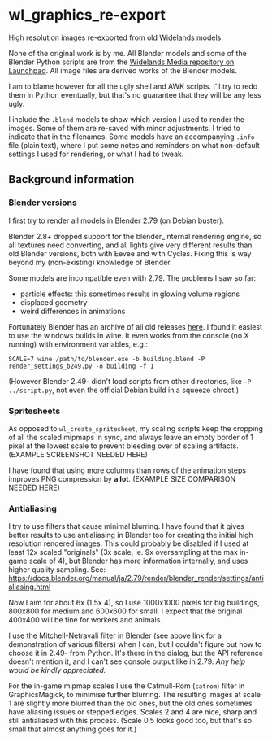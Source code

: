 # wl_graphics_re-export
High resolution images re-exported from old
[Widelands](https://github.com/widelands/widelands) models

None of the original work is by me. All Blender models and some of the Blender
Python scripts are from the [Widelands Media repository on
Launchpad](https://code.launchpad.net/widelands-media). All image files are
derived works of the Blender models.

I am to blame however for all the ugly shell and AWK scripts. I'll try to redo
them in Python eventually, but that's no guarantee that they will be any less
ugly.

I include the `.blend` models to show which version I used to render the
images. Some of them are re-saved with minor adjustments. I tried to indicate
that in the filenames. Some models have an accompanying `.info` file (plain
text), where I put some notes and reminders on what non-default settings I
used for rendering, or what I had to tweak.

## Background information

### Blender versions
I first try to render all models in Blender 2.79 (on Debian buster).

Blender 2.8+ dropped support for the blender_internal rendering engine, so all
textures need converting, and all lights give very different results than old
Blender versions, both with Eevee and with Cycles. Fixing this is way beyond
my (non-existing) knowledge of Blender.

Some models are incompatible even with 2.79. The problems I saw so far:
- particle effects: this sometimes results in glowing volume regions
- displaced geometry
- weird differences in animations

Fortunately Blender has an archive of all old releases
[here](https://download.blender.org/release/). I found it easiest to use the
w.ndows builds in wine. It even works from the console (no X running) with
environment variables, e.g.:
```
SCALE=7 wine /path/to/blender.exe -b building.blend -P render_settings_b249.py -o building -f 1
```
(However Blender 2.49- didn't load scripts from other directories, like
`-P ../script.py`, not even the official Debian build in a squeeze chroot.)

### Spritesheets
As opposed to `wl_create_spritesheet`, my scaling scripts keep the cropping
of all the scaled mipmaps in sync, and always leave an empty border of
1 pixel at the lowest scale to prevent bleeding over of scaling artifacts.
(EXAMPLE SCREENSHOT NEEDED HERE)

I have found that using more columns than rows of the animation steps
improves PNG compression by **a lot**. (EXAMPLE SIZE COMPARISON NEEDED HERE)

### Antialiasing
I try to use filters that cause minimal blurring. I have found that it gives
better results to use antialiasing in Blender too for creating the initial
high resolution rendered images. This could probably be disabled if I used
at least 12x scaled "originals" (3x scale, ie. 9x oversampling at the max
in-game scale of 4), but Blender has more information internally, and uses
higher quality sampling. See:
https://docs.blender.org/manual/ja/2.79/render/blender_render/settings/antialiasing.html

Now I aim for about 6x (1.5x 4), so I use 1000x1000 pixels for big buildings,
800x800 for medium and 600x600 for small. I expect that the original 400x400
will be fine for workers and animals.

I use the Mitchell-Netravali filter in Blender (see above link for a
demonstration of various filters) when I can, but I couldn't figure out how
to choose it in 2.49- from Python. It's there in the dialog, but the API
reference doesn't mention it, and I can't see console output like in 2.79.
*Any help would be kindly appreciated.*

For the in-game mipmap scales I use the Catmull-Rom (`catrom`) filter in
GraphicsMagick, to minimise further blurring. The resulting images at scale
1 are slightly more blurred than the old ones, but the old ones sometimes
have aliasing issues or stepped edges. Scales 2 and 4 are nice, sharp and
still antialiased with this process. (Scale 0.5 looks good too, but that's
so small that almost anything goes for it.)

